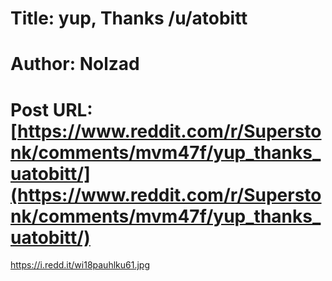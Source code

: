# Title: yup, Thanks /u/atobitt
# Author: Nolzad
# Post URL: [https://www.reddit.com/r/Superstonk/comments/mvm47f/yup_thanks_uatobitt/](https://www.reddit.com/r/Superstonk/comments/mvm47f/yup_thanks_uatobitt/)


https://i.redd.it/wi18pauhlku61.jpg